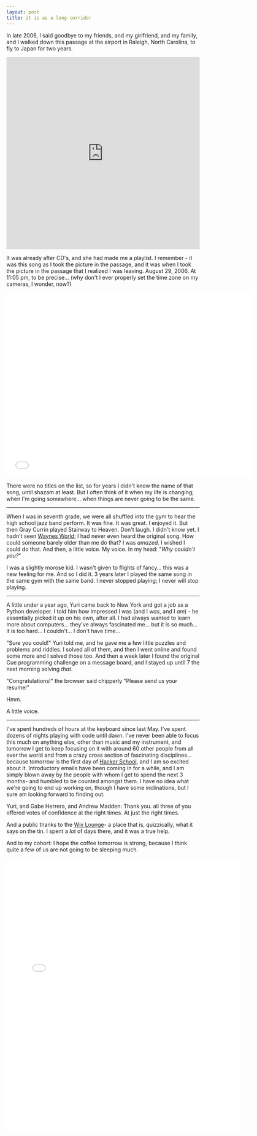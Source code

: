 ```yaml
---
layout: post
title: it is as a long corridor
---
```



In late 2006, I said goodbye to my friends, and my girlfriend, and my family, and I walked down this passage at the airport in Raleigh, North Carolina, to fly to Japan for two years.

<iframe style="float:center;" src="http://www.flickr.com/photos/monkeywithamirror/12426888455/player/" width="100%" height="500" frameborder="0" allowfullscreen webkitallowfullscreen mozallowfullscreen oallowfullscreen msallowfullscreen>
</iframe>

It was already after CD's, and she had made me a playlist. I remember - it was this song as I took the picture in the passage, and it was when I took the picture in the passage that I realized I was leaving. August 29, 2006. At 11:05 pm, to be precise... (why don't I ever properly set the time zone on my cameras, I wonder, now?)

  <iframe width="640" height="480" src="//www.youtube.com/embed/GA5Q8u5f0Ks" frameborder="0" allowfullscreen>
  </iframe>

There were no titles on the list, so for years I didn't know the name of that song, until shazam at least. But I often think of it when my life is changing; when I'm going somewhere... when things are never going to be the same.

<hr>

When I was in seventh grade, we were all shuffled into the gym to hear the high school jazz band perform. It was fine. It was great. I enjoyed it. But then Gray Currin played Stairway to Heaven. Don't laugh. I didn't know yet. I hadn't seen [Waynes World](http://www.youtube.com/watch?v=RD1KqbDdmuE); I had never even heard the original song. How could someone barely older than me do that? I was _amazed_. I wished I could do that. And then, a little voice. My voice. In my head: "_Why couldn't you?_"

I was a slightly morose kid. I wasn't given to flights of fancy... this was a new feeling for me. And so I did it. 3 years later I played the same song in the same gym with the same band. I never stopped playing; I never will stop playing.

<hr>

A little under a year ago, Yuri came back to New York and got a job as a Python developer. I told him how impressed I was (and I _was_, and I _am_) - he essentially picked it up on his own, after all. I had always wanted to learn more about computers... they've always fascinated me... but it is so much... it is too hard... I couldn't... I don't have time...

"Sure you could!" Yuri told me, and he gave me a few little puzzles and problems and riddles. I solved all of them, and then I went online and found some more and I solved those too. And then a week later I found the original Cue programming challenge on a message board, and I stayed up until 7 the next morning solving _that_.

"Congratulations!" the browser said chipperly "Please send us your resume!"

Hmm.

A little voice.

<hr>

I've spent hundreds of hours at the keyboard since last May. I've spent dozens of nights playing with code until dawn. I've never been able to focus this much on anything else, other than music and my instrument, and tomorrow I get to keep focusing on it with around 60 other people from all over the world and from a crazy cross section of fascinating disciplines... because tomorrow is the first day of [Hacker School](https://www.hackerschool.com/), and I am so excited about it. Introductory emails have been coming in for a while, and I am simply blown away by the people with whom I get to spend the next 3 months- and humbled to be counted amongst them. I have no idea what we're going to end up working on, though I have some inclinations, but I sure am looking forward to finding out.

Yuri, and Gabe Herrera, and Andrew Madden: Thank you. all three of you offered votes of confidence at the right times. At just the right times.

And a public thanks to the [Wix Lounge](http://www.wixlounge.com/)- a place that is, quizzically, what it says on the tin. I spent a _lot_ of days there, and it was a true help.

And to my cohort: I hope the coffee tomorrow is strong, because I think quite a few of us are not going to be sleeping much.

<iframe src="//instagram.com/p/kOcwzfkjJk/embed/" width="612" height="710" frameborder="0" scrolling="no" allowtransparency="true"></iframe>

